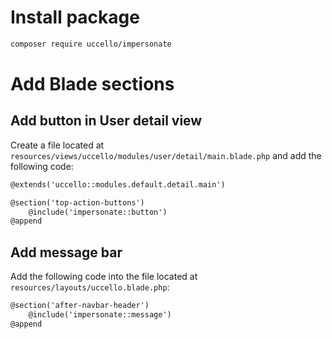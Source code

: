 # Install package

```bash
composer require uccello/impersonate
```

# Add Blade sections

## Add button in User detail view
Create a file located at `resources/views/uccello/modules/user/detail/main.blade.php` and add the following code:

```html
@extends('uccello::modules.default.detail.main')

@section('top-action-buttons')
    @include('impersonate::button')
@append
```

## Add message bar
Add the following code into the file located at `resources/layouts/uccello.blade.php`:

```html
@section('after-navbar-header')
    @include('impersonate::message')
@append
```
